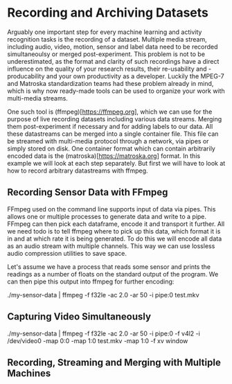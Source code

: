 # Recording and Archiving Datasets

 Arguably one important step for every machine learning and activity recognition tasks is the recording of a dataset. Multiple media stream, including audio, video, motion, sensor and label data need to be recorded simultaneoulsy or merged post-experiment. This problem is not to be underestimated, as the format and clarity of such recordings have a direct influence on the quality of your research results, their re-usability and -producability and your own productivity as a developer. Luckily the MPEG-7 and Matroska standardization teams had these problem already in mind, which is why now ready-made tools can be used to organize your work with multi-media streams.

 One such tool is (ffmpeg)[https://ffmpeg.org], which we can use for the purpose of live recording datasets including various data streams. Merging them post-experiment if necessary and for adding labels to our data. All these datastreams can be merged into a single container file. This file can be streamed with multi-media protocol through a network, via pipes or simply stored on disk. One container format which can contain arbitrarily encoded data is the (matroska)[https://matroska.org] format. In this example we will look at each step separately. But first we will have to look at how to record arbitrary datastreams with ffmpeg.

## Recording Sensor Data with FFmpeg

 FFmpeg used on the command line supports input of data via pipes. This allows one or multiple processes to generate data and write to a pipe. FFmpeg can then pick each dataframe, encode it and transport it further. All we need todo is to tell ffmpeg where to pick up this data, which format it is in and at which rate it is being generated. To do this we will encode all data as an audio stream with multiple channels. This way we can use lossless audio compression utilities to save space.

 Let's assume we have a process that reads some sensor and prints the readings as a number of floats on the standard output of the program. We can then pipe this output into ffmpeg for further encoding:

   ./my-sensor-data | ffmpeg -f f32le -ac 2.0 -ar 50 -i pipe:0 test.mkv

## Capturing Video Simultaneously

   ./my-sensor-data | ffmpeg -f f32le -ac 2.0 -ar 50 -i pipe:0 -f v4l2 -i /dev/video0 -map 0:0 -map 1:0 test.mkv -map 1:0 -f xv window

## Recording, Streaming and Merging with Multiple Machines
